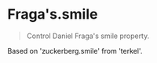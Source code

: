 # Fraga's.smile
> Control Daniel Fraga's smile property.

Based on 'zuckerberg.smile' from 'terkel'.



